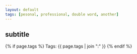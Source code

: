 ```yaml
---
layout: default
tags: [pesonal, professional, double word, another]
---
```


## subtitle

{% if page.tags %}
  Tags: {{ page.tags | join ":" }}
{% endif %}
